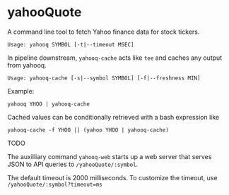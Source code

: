 # yahooQuote

A command line tool to fetch Yahoo finance data for stock tickers.

```
Usage: yahooq SYMBOL [-t|--timeout MSEC] 
```


In pipeline downstream, `yahooq-cache` acts like `tee` and caches any
output from yahooq.


```
Usage: yahooq-cache [-s|--symbol SYMBOL] [-f|--freshness MIN]
```

Example:

```
yahooq YHOO | yahooq-cache
```

Cached values can be conditionally retrieved with a bash expression like 


```
yahooq-cache -f YHOO || (yahoo YHOO | yahooq-cache)
```



TODO

The auxilliary command `yahooq-web` starts up a web server that serves JSON to
API queries to `/yahooQuote/:symbol`. 

The default timeout is 2000 milliseconds. To customize the timeout, use
`/yahooQuote/:symbol?timeout=ms`





